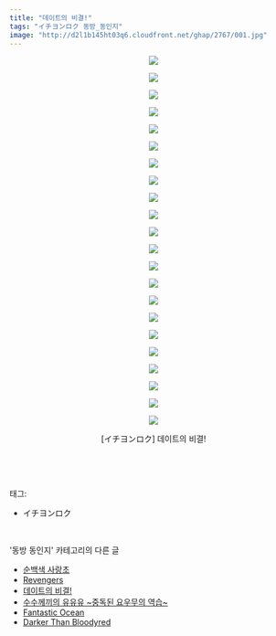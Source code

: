 ```yaml
---
title: "데이트의 비결!"
tags: "イチヨンロク 동방_동인지"
image: "http://d2l1b145ht03q6.cloudfront.net/ghap/2767/001.jpg"
---
```

<div class="article">
<p style="text-align: center; clear: none; float: none;"><img src="{{ site.imgserver1 }}/ghap/2767/001.jpg"/></p>
<p style="text-align: center; clear: none; float: none;"><img src="{{ site.imgserver1 }}/ghap/2767/002.jpg"/></p>
<p style="text-align: center; clear: none; float: none;"><img src="{{ site.imgserver1 }}/ghap/2767/003.jpg"/></p>
<p style="text-align: center; clear: none; float: none;"><img src="{{ site.imgserver1 }}/ghap/2767/004.jpg"/></p>
<p style="text-align: center; clear: none; float: none;"><img src="{{ site.imgserver1 }}/ghap/2767/005.jpg"/></p>
<p style="text-align: center; clear: none; float: none;"><img src="{{ site.imgserver1 }}/ghap/2767/006.jpg"/></p>
<p style="text-align: center; clear: none; float: none;"><img src="{{ site.imgserver1 }}/ghap/2767/007.jpg"/></p>
<p style="text-align: center; clear: none; float: none;"><img src="{{ site.imgserver1 }}/ghap/2767/008.jpg"/></p>
<p style="text-align: center; clear: none; float: none;"><img src="{{ site.imgserver1 }}/ghap/2767/009.jpg"/></p>
<p style="text-align: center; clear: none; float: none;"><img src="{{ site.imgserver1 }}/ghap/2767/010.jpg"/></p>
<p style="text-align: center; clear: none; float: none;"><img src="{{ site.imgserver1 }}/ghap/2767/011.jpg"/></p>
<p style="text-align: center; clear: none; float: none;"><img src="{{ site.imgserver1 }}/ghap/2767/012.jpg"/></p>
<p style="text-align: center; clear: none; float: none;"><img src="{{ site.imgserver1 }}/ghap/2767/013.jpg"/></p>
<p style="text-align: center; clear: none; float: none;"><img src="{{ site.imgserver1 }}/ghap/2767/014.jpg"/></p>
<p style="text-align: center; clear: none; float: none;"><img src="{{ site.imgserver1 }}/ghap/2767/015.jpg"/></p>
<p style="text-align: center; clear: none; float: none;"><img src="{{ site.imgserver1 }}/ghap/2767/016.jpg"/></p>
<p style="text-align: center; clear: none; float: none;"><img src="{{ site.imgserver1 }}/ghap/2767/017.jpg"/></p>
<p style="text-align: center; clear: none; float: none;"><img src="{{ site.imgserver1 }}/ghap/2767/018.jpg"/></p>
<p style="text-align: center; clear: none; float: none;"><img src="{{ site.imgserver1 }}/ghap/2767/019.jpg"/></p>
<p style="text-align: center; clear: none; float: none;"><img src="{{ site.imgserver1 }}/ghap/2767/020.jpg"/></p>
<p style="text-align: center; clear: none; float: none;"><img src="{{ site.imgserver1 }}/ghap/2767/021.jpg"/></p>
<p style="text-align: center; clear: none; float: none;"><img src="{{ site.imgserver1 }}/ghap/2767/022.jpg"/></p>
<p style="text-align: center; clear: none; float: none;">[イチヨンロク] 데이트의 비결!</p>
<p><br/></p>
</div><br/>
<div class="tagTrail">
<p>태그: </p>
<ul>
<li>イチヨンロク</li>
</ul>
</div><br/>
<div class="another">
<p>'동방 동인지' 카테고리의 다른 글</p>
<ul>
<li><a href="/ghap_2769">순백색 사랑초</a></li>
<li><a href="/ghap_2768">Revengers</a></li>
<li><a href="/ghap_2767">데이트의 비결!</a></li>
<li><a href="/ghap_2764">수수께끼의 유유유 ~중독된 요우무의 역습~</a></li>
<li><a href="/ghap_2763">Fantastic Ocean</a></li>
<li><a href="/ghap_2762">Darker Than Bloodyred</a></li>
</ul>
</div><br/>
<div class="cb_module cb_fluid">
<div class="cb_wrt cb_profile">
</div><!-- commentList close -->
</div><br/>
